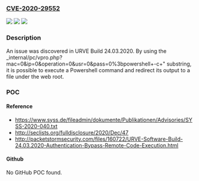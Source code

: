 ### [CVE-2020-29552](https://cve.mitre.org/cgi-bin/cvename.cgi?name=CVE-2020-29552)
![](https://img.shields.io/static/v1?label=Product&message=n%2Fa&color=blue)
![](https://img.shields.io/static/v1?label=Version&message=n%2Fa&color=blue)
![](https://img.shields.io/static/v1?label=Vulnerability&message=n%2Fa&color=brighgreen)

### Description

An issue was discovered in URVE Build 24.03.2020. By using the _internal/pc/vpro.php?mac=0&ip=0&operation=0&usr=0&pass=0%3bpowershell+-c+" substring, it is possible to execute a Powershell command and redirect its output to a file under the web root.

### POC

#### Reference
- https://www.syss.de/fileadmin/dokumente/Publikationen/Advisories/SYSS-2020-040.txt
- http://seclists.org/fulldisclosure/2020/Dec/47
- http://packetstormsecurity.com/files/160722/URVE-Software-Build-24.03.2020-Authentication-Bypass-Remote-Code-Execution.html

#### Github
No GitHub POC found.

